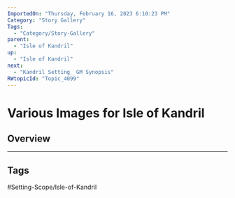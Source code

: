 ```yaml
---
ImportedOn: "Thursday, February 16, 2023 6:10:23 PM"
Category: "Story Gallery"
Tags:
  - "Category/Story-Gallery"
parent:
  - "Isle of Kandril"
up:
  - "Isle of Kandril"
next:
  - "Kandril Setting_ GM Synopsis"
RWtopicId: "Topic_4099"
---
```

# Various Images for Isle of Kandril
## Overview

---
## Tags
#Setting-Scope/Isle-of-Kandril


